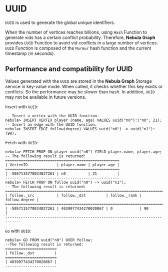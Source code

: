 # UUID

`UUID` is used to generate the global unique identifiers.

When the number of vertices reaches billions, using `Hash` Function to generate vids has a certain conflict probability. Therefore, **Nebula Graph** provides `UUID` Function to avoid vid conflicts in a large number of vertices. `UUID` Function is composed of the `Murmur` hash function and the current timestamp (in seconds).

## Performance and compatibility for UUID

Values generated with the `UUID` are stored in the **Nebula Graph** Storage service in key-value mode. When called, it checks whether this key exists or conflicts. So the performance may be slower than hash. In addition, `UUID` may not be available in future versions.

Insert with `UUID`:

```ngql
-- Insert a vertex with the UUID function.
nebula> INSERT VERTEX player (name, age) VALUES uuid("n0"):("n0", 21);
-- Insert an edge with the UUID function.
nebula> INSERT EDGE follow(degree) VALUES uuid("n0") -> uuid("n1"): (90);
```

Fetch with `UUID`:

```ngql
nebula> FETCH PROP ON player uuid("n0") YIELD player.name, player.age;
-- The following result is returned:
===================================================
| VertexID             | player.name | player.age |
===================================================
| -5057115778034027261 | n0          | 21         |
---------------------------------------------------
nebula> FETCH PROP ON follow uuid("n0") -> uuid("n1");
-- The following result is returned:
=============================================================================
| follow._src          | follow._dst         | follow._rank | follow.degree |
=============================================================================
| -5057115778034027261 | 4039977434270020867 | 0            | 90            |
-----------------------------------------------------------------------------
```

`Go` with `UUID`:

```ngql
nebula> GO FROM uuid("n0") OVER follow;
--The following result is returned:
=======================
| follow._dst         |
=======================
| 4039977434270020867 |
-----------------------
```
